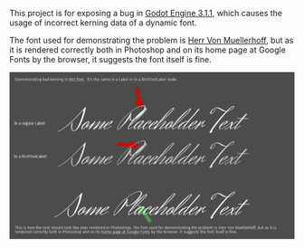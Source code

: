 This project is for exposing a bug in [Godot Engine 3.1.1](https://godotengine.org/), which causes the usage of incorrect kerning data of a dynamic font.

The font used for demonstrating the problem is [Herr Von Muellerhoff](https://fonts.google.com/specimen/Herr+Von+Muellerhoff), but as it is rendered correctly both in Photoshop and on its home page at Google Fonts by the browser, it suggests the font itself is fine.

![A screenshot](https://raw.githubusercontent.com/sszigeti/godot-3.1.1-kerning-bug/master/screenshot.png)
